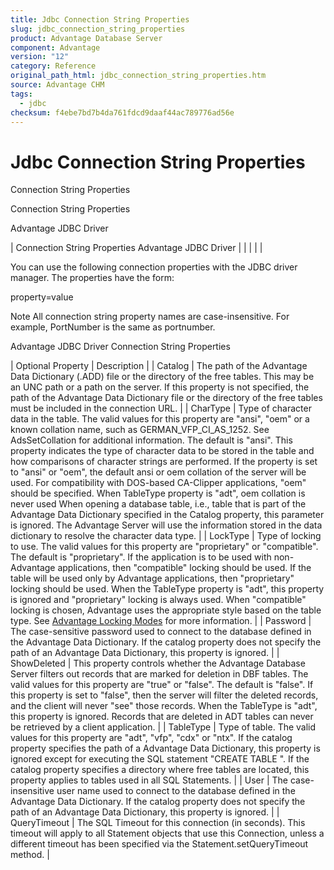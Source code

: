 ```yaml
---
title: Jdbc Connection String Properties
slug: jdbc_connection_string_properties
product: Advantage Database Server
component: Advantage
version: "12"
category: Reference
original_path_html: jdbc_connection_string_properties.htm
source: Advantage CHM
tags:
  - jdbc
checksum: f4ebe7bd7b4da761fdcd9daaf44ac789776ad56e
---
```


# Jdbc Connection String Properties

Connection String Properties

Connection String Properties

Advantage JDBC Driver

| Connection String Properties  Advantage JDBC Driver |  |  |  |  |

You can use the following connection properties with the JDBC driver manager. The properties have the form:

property=value

Note All connection string property names are case-insensitive. For example, PortNumber is the same as portnumber.

Advantage JDBC Driver Connection String Properties

| Optional Property | Description |
| Catalog | The path of the Advantage Data Dictionary (.ADD) file or the directory of the free tables. This may be an UNC path or a path on the server. If this property is not specified, the path of the Advantage Data Dictionary file or the directory of the free tables must be included in the connection URL. |
| CharType | Type of character data in the table. The valid values for this property are "ansi", "oem" or a known collation name, such as GERMAN\_VFP\_CI\_AS\_1252. See AdsSetCollation for additional information. The default is "ansi". This property indicates the type of character data to be stored in the table and how comparisons of character strings are performed. If the property is set to "ansi" or "oem", the default ansi or oem collation of the server will be used. For compatibility with DOS-based CA-Clipper applications, "oem" should be specified. When TableType property is "adt", oem collation is never used When opening a database table, i.e., table that is part of the Advantage Data Dictionary specified in the Catalog property, this parameter is ignored. The Advantage Server will use the information stored in the data dictionary to resolve the character data type. |
| LockType | Type of locking to use. The valid values for this property are "proprietary" or "compatible". The default is "proprietary". If the application is to be used with non-Advantage applications, then "compatible" locking should be used. If the table will be used only by Advantage applications, then "proprietary" locking should be used. When the TableType property is "adt", this property is ignored and "proprietary" locking is always used. When "compatible" locking is chosen, Advantage uses the appropriate style based on the table type. See [Advantage Locking Modes](master_advantage_locking_modes.md) for more information. |
| Password | The case-sensitive password used to connect to the database defined in the Advantage Data Dictionary. If the catalog property does not specify the path of an Advantage Data Dictionary, this property is ignored. |
| ShowDeleted | This property controls whether the Advantage Database Server filters out records that are marked for deletion in DBF tables. The valid values for this property are "true" or "false". The default is "false". If this property is set to "false", then the server will filter the deleted records, and the client will never "see" those records. When the TableType is "adt", this property is ignored. Records that are deleted in ADT tables can never be retrieved by a client application. |
| TableType | Type of table. The valid values for this property are "adt", "vfp", "cdx" or "ntx". If the catalog property specifies the path of a Advantage Data Dictionary, this property is ignored except for executing the SQL statement "CREATE TABLE ". If the catalog property specifies a directory where free tables are located, this property applies to tables used in all SQL Statements. |
| User | The case-insensitive user name used to connect to the database defined in the Advantage Data Dictionary. If the catalog property does not specify the path of an Advantage Data Dictionary, this property is ignored. |
| QueryTimeout | The SQL Timeout for this connection (in seconds). This timeout will apply to all Statement objects that use this Connection, unless a different timeout has been specified via the Statement.setQueryTimeout method. |
